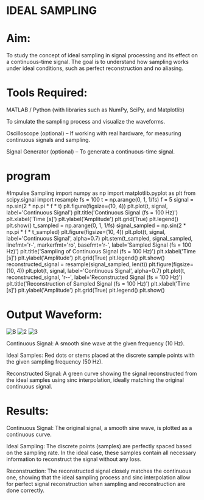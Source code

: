 # IDEAL SAMPLING 
# Aim:
To study the concept of ideal sampling in signal processing and its effect on a continuous-time signal. The goal is to understand how sampling works under ideal conditions, such as perfect reconstruction and no aliasing.

# Tools Required:
MATLAB / Python (with libraries such as NumPy, SciPy, and Matplotlib)

To simulate the sampling process and visualize the waveforms.

Oscilloscope (optional) – If working with real hardware, for measuring continuous signals and sampling.

Signal Generator (optional) – To generate a continuous-time signal.
# program
#Impulse Sampling
import numpy as np
import matplotlib.pyplot as plt
from scipy.signal import resample
fs = 100
t = np.arange(0, 1, 1/fs) 
f = 5
signal = np.sin(2 * np.pi * f * t)
plt.figure(figsize=(10, 4))
plt.plot(t, signal, label='Continuous Signal')
plt.title('Continuous Signal (fs = 100 Hz)')
plt.xlabel('Time [s]')
plt.ylabel('Amplitude')
plt.grid(True)
plt.legend()
plt.show()
t_sampled = np.arange(0, 1, 1/fs)
signal_sampled = np.sin(2 * np.pi * f * t_sampled)
plt.figure(figsize=(10, 4))
plt.plot(t, signal, label='Continuous Signal', alpha=0.7)
plt.stem(t_sampled, signal_sampled, linefmt='r-', markerfmt='ro', basefmt='r-', label='Sampled Signal (fs = 100 Hz)')
plt.title('Sampling of Continuous Signal (fs = 100 Hz)')
plt.xlabel('Time [s]')
plt.ylabel('Amplitude')
plt.grid(True)
plt.legend()
plt.show()
reconstructed_signal = resample(signal_sampled, len(t))
plt.figure(figsize=(10, 4))
plt.plot(t, signal, label='Continuous Signal', alpha=0.7)
plt.plot(t, reconstructed_signal, 'r--', label='Reconstructed Signal (fs = 100 Hz)')
plt.title('Reconstruction of Sampled Signal (fs = 100 Hz)')
plt.xlabel('Time [s]')
plt.ylabel('Amplitude')
plt.grid(True)
plt.legend()
plt.show()
# Output Waveform:

![B](https://github.com/user-attachments/assets/c86b1d87-ed0f-4d21-81f1-ea615f7554a5)
![2](https://github.com/user-attachments/assets/5ed720ef-7dd9-4e12-bcfd-a5190f32f1fc)
![3](https://github.com/user-attachments/assets/142a12ec-064e-4d29-860e-0a0d99a4dd78)


Continuous Signal: A smooth sine wave at the given frequency (10 Hz).

Ideal Samples: Red dots or stems placed at the discrete sample points with the given sampling frequency (50 Hz).

Reconstructed Signal: A green curve showing the signal reconstructed from the ideal samples using sinc interpolation, ideally matching the original continuous signal.

# Results:
Continuous Signal: The original signal, a smooth sine wave, is plotted as a continuous curve.

Ideal Sampling: The discrete points (samples) are perfectly spaced based on the sampling rate. In the ideal case, these samples contain all necessary information to reconstruct the signal without any loss.

Reconstruction: The reconstructed signal closely matches the continuous one, showing that the ideal sampling process and sinc interpolation allow for perfect signal reconstruction when sampling and reconstruction are done correctly.
